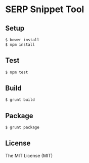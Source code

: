 SERP Snippet Tool
=================

Setup
-----

```bash
$ bower install
$ npm install
```

Test
----

```bash
$ npm test
```

Build
-----

```bash
$ grunt build
```

Package
-------

```bash
$ grunt package
```

License
-------

The MIT License (MIT)
